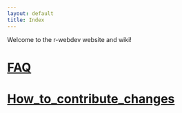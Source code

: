 ```yaml
---
layout: default
title: Index
---
```


Welcome to the r-webdev website and wiki!


# [FAQ](FAQ.html)

# [How_to_contribute_changes](How_to_contribute_changes.html)
